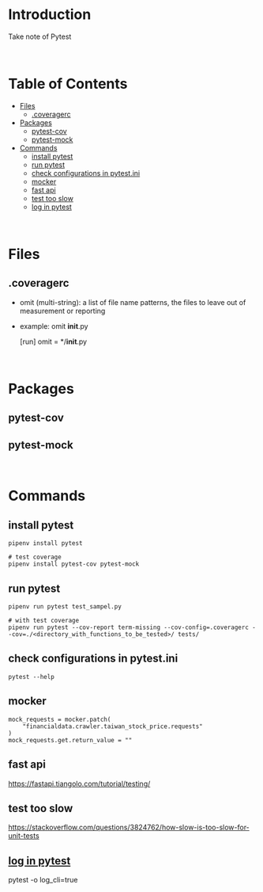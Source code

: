 <!-- omit in toc -->
# Introduction
Take note of Pytest

<br />

<!-- omit in toc -->
# Table of Contents
- [Files](#files)
  - [.coveragerc](#coveragerc)
- [Packages](#packages)
  - [pytest-cov](#pytest-cov)
  - [pytest-mock](#pytest-mock)
- [Commands](#commands)
  - [install pytest](#install-pytest)
  - [run pytest](#run-pytest)
  - [check configurations in pytest.ini](#check-configurations-in-pytestini)
  - [mocker](#mocker)
  - [fast api](#fast-api)
  - [test too slow](#test-too-slow)
  - [log in pytest](#log-in-pytest)

<br />

# Files
## .coveragerc
* omit (multi-string): a list of file name patterns, the files to leave out of measurement or reporting
* example: omit __init__.py

    [run]
    omit =
        */__init__.py

<br />

# Packages
## pytest-cov
## pytest-mock

<br />

# Commands
## install pytest 

    pipenv install pytest

    # test coverage
    pipenv install pytest-cov pytest-mock

## run pytest
    pipenv run pytest test_sampel.py

    # with test coverage
    pipenv run pytest --cov-report term-missing --cov-config=.coveragerc --cov=./<directory_with_functions_to_be_tested>/ tests/

## check configurations in pytest.ini
    pytest --help


## mocker

    mock_requests = mocker.patch(
        "financialdata.crawler.taiwan_stock_price.requests"
    )
    mock_requests.get.return_value = ""





## fast api
https://fastapi.tiangolo.com/tutorial/testing/


## test too slow
https://stackoverflow.com/questions/3824762/how-slow-is-too-slow-for-unit-tests

## [log in pytest](https://stackoverflow.com/questions/4673373/logging-within-pytest-tests)
pytest -o log_cli=true